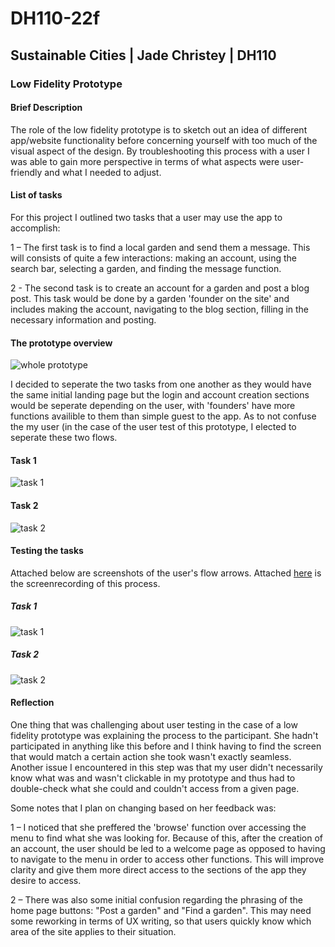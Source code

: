 # DH110-22f

## Sustainable Cities | Jade Christey | DH110

### Low Fidelity Prototype

#### Brief Description

The role of the low fidelity prototype is to sketch out an idea of different app/website functionality before concerning yourself with too much of the visual aspect of the design. By troubleshooting this process with a user I was able to gain more perspective in terms of what aspects were user-friendly and what I needed to adjust. 

#### List of tasks 

For this project I outlined two tasks that a user may use the app to accomplish:

1 – The first task is to find a local garden and send them a message. This will consists of quite a few interactions: making an account, using the search bar, selecting a garden, and finding the message function. 

2 - The second task is to create an account for a garden and post a blog post. This task would be done by a garden 'founder on the site' and includes making the account, navigating to the blog section, filling in the necessary information and posting. 

#### The prototype overview 

![whole prototype](Proto1.png)

I decided to seperate the two tasks from one another as they would have the same initial landing page but the login and account creation sections would be seperate depending on the user, with 'founders' have more functions availible to them than simple guest to the app. As to not confuse the my user (in the case of the user test of this prototype, I elected to seperate these two flows. 

#### Task 1

![task 1](Proto3.png)

#### Task 2

![task 2](Proto2.png)

#### Testing the tasks

Attached below are screenshots of the user's flow arrows. Attached [here](https://drive.google.com/drive/folders/1PqkHco8QMXvWrrW_XU9dZKQ4U_-YwN0x?usp=share_link) is the screenrecording of this process. 

##### Task 1

![task 1](IMG_7107.jpg)

##### Task 2

![task 2](IMG_7106.jpg)

#### Reflection

One thing that was challenging about user testing in the case of a low fidelity prototype was explaining the process to the participant. She hadn't participated in anything like this before and I think having to find the screen that would match a certain action she took wasn't exactly seamless. Another issue I encountered in this step was that my user didn't necessarily know what was and wasn't clickable in my prototype and thus had to double-check what she could and couldn't access from a given page. 

Some notes that I plan on changing based on her feedback was: 

1 – I noticed that she preffered the 'browse' function over accessing the menu to find what she was looking for. Because of this, after the creation of an account, the user should be led to a welcome page as opposed to having to navigate to the menu in order to access other functions. This will improve clarity and give them more direct access to the sections of the app they desire to access. 

2 – There was also some initial confusion regarding the phrasing of the home page buttons: "Post a garden" and "Find a garden". This may need some reworking in terms of UX writing, so that users quickly know which area of the site applies to their situation. 

